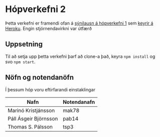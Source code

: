 # Hópverkefni 2

Þetta verkefni er framendi ofan á [sýnilausn á hópverkefni 1](https://github.com/vefforritun/vef2-2019-h1-synilausn) sem [keyrir á Heroku](https://vefforritun2-2019-h1-synilausn.herokuapp.com/). Engin stjórnendavirkni var útfærð

## Uppsetning
Til að setja upp þetta verkefni þarf að clone-a það, keyra `npm install` og svo `npm start`.

## Nöfn og notendanöfn

Í þessum hóp voru eftirfarandi einstaklingar

| Nafn                  | Notendanafn |
| --------------------- | ----------- |
| Marinó Kristjánsson   | mak78       |
| Páll Ásgeir Björnsson | pab14       |
| Thomas S. Pálsson     | tsp3        |